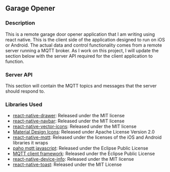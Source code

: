 ## Garage Opener ##
### Description ###

This is a remote garage door opener application that I am writing using react native. This is the
client side of the application designed to run on iOS or Android. The actual data and control
functionality comes from a remote server running a MQTT broker. As I work on this project, I will
update the section below with the server API required for the client application to function.


### Server API ###
This section will contain the MQTT topics and messages that the server should respond to.

### Libraries Used ###
- [react-native-drawer](https://github.com/root-two/react-native-drawer): Released under the MIT
  license
- [react-native-navbar](https://github.com/react-native-community/react-native-navbar): Released
  under the MIT license
- [react-native-vector-icons](https://github.com/oblador/react-native-vector-icons): Released under
  the MIT license
- [Material Design Icons](https://design.google.com/icons/): Released under Apache License Version 2.0
- [react-native-mqtt](https://github.com/tuanpmt/react-native-mqtt): Released under the licenses of
  the iOS and Android libraries it wraps
- [paho mqtt javascript](https://www.eclipse.org/paho/): Released under the Eclipse Public License
- [MQTT client framework](https://github.com/ckrey/MQTT-Client-Framework): Released under the
  Eclipse Public License
- [react-native-device-info](https://github.com/rebeccahughes/react-native-device-info): Released
  under the MIT license
- [react-native-toast](https://github.com/remobile/react-native-toast): Released under the MIT 
  License
